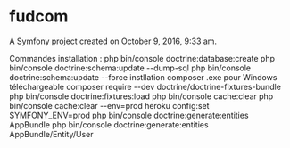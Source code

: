 fudcom
======

A Symfony project created on October 9, 2016, 9:33 am.

Commandes installation :
php bin/console doctrine:database:create
php bin/console doctrine:schema:update --dump-sql
php bin/console doctrine:schema:update --force
instllation composer .exe pour Windows téléchargeable
composer require --dev doctrine/doctrine-fixtures-bundle
php bin/console doctrine:fixtures:load
php bin/console cache:clear
php bin/console cache:clear --env=prod
heroku config:set SYMFONY_ENV=prod
php bin/console doctrine:generate:entities AppBundle
php bin/console doctrine:generate:entities AppBundle/Entity/User